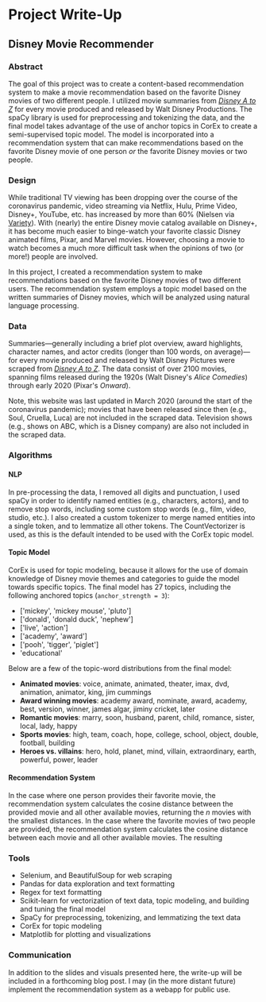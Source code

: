 # Project Write-Up
## Disney Movie Recommender


### Abstract

The goal of this project was to create a content-based recommendation system to make a movie recommendation based on the favorite Disney movies of two different people. I utilized movie summaries from [_Disney A to Z_](https://d23.com/disney-a-to-z/) for every movie produced and released by Walt Disney Productions. The spaCy library is used for preprocessing and tokenizing the data, and the final model takes advantage of the use of anchor topics in CorEx to create a semi-supervised topic model. The model is incorporated into a recommendation system that can make recommendations based on the favorite Disney movie of one person _or_ the favorite Disney movies or two people.


### Design

While traditional TV viewing has been dropping over the course of the coronavirus pandemic, video streaming via Netflix, Hulu, Prime Video, Disney+, YouTube, etc. has increased by more than 60% (Nielsen via [Variety](https://variety.com/2020/digital/news/coronavirus-quarantine-life-media-consumption-data-increase-1203535472/)). With (nearly) the entire Disney movie catalog available on Disney+, it has become much easier to binge-watch your favorite classic Disney animated films, Pixar, and Marvel movies. However, choosing a movie to watch becomes a much more difficult task when the opinions of two (or more!) people are involved.

In this project, I created a recommendation system to make recommendations based on the favorite Disney movies of two different users. The recommendation system employs a topic model based on the written summaries of Disney movies, which will be analyzed using natural language processing.

### Data

Summaries&mdash;generally including a brief plot overview, award highlights, character names, and actor credits (longer than 100 words, on average)&mdash;for every movie produced and released by Walt Disney Pictures were scraped from [_Disney A to Z_](https://d23.com/disney-a-to-z/). The data consist of over 2100 movies, spanning films released during the 1920s (Walt Disney's _Alice Comedies_) through early 2020 (Pixar's _Onward_).

Note, this website was last updated in March 2020 (around the start of the coronavirus pandemic); movies that have been released since then (e.g., Soul, Cruella, Luca) are not included in the scraped data. Television shows (e.g., shows on ABC, which is a Disney company) are also not included in the scraped data.


### Algorithms

#### NLP
In pre-processing the data, I removed all digits and punctuation, I used spaCy in order to identify named entities (e.g., characters, actors), and to remove stop words, including some custom stop words (e.g., film, video, studio, etc.). I also created a custom tokenizer to merge named entities into a single token, and to lemmatize all other tokens. The CountVectorizer is used, as this is the default intended to be used with the CorEx topic model.


#### Topic Model
CorEx is used for topic modeling, because it allows for the use of domain knowledge of Disney movie themes and categories to guide the model towards specific topics. The final model has 27 topics, including the following anchored topics (`anchor_strength = 3`):
- ['mickey', 'mickey mouse', 'pluto']
- ['donald', 'donald duck', 'nephew']
- ['live', 'action']
- ['academy', 'award']
- ['pooh', 'tigger', 'piglet']
- 'educational'

Below are a few of the topic-word distributions from the final model:
- **Animated movies**: voice, animate, animated, theater, imax, dvd, animation, animator, king, jim cummings
- **Award winning movies**: academy award, nominate, award, academy, best, version, winner, james algar, jiminy cricket, later
- **Romantic movies**: marry, soon, husband, parent, child, romance, sister, local, lady, happy
- **Sports movies**: high, team, coach, hope, college, school, object, double, football, building
- **Heroes vs. villains**: hero, hold, planet, mind, villain, extraordinary, earth, powerful, power, leader




#### Recommendation System



In the case where one person provides their favorite movie, the recommendation system calculates the cosine distance between the provided movie and all other available movies, returning the _n_ movies with the smallest distances. In the case where the favorite movies of two people are provided, the recommendation system calculates the cosine distance between each movie and all other available movies. The resulting



### Tools
- Selenium, and BeautifulSoup for web scraping
- Pandas for data exploration and text formatting
- Regex for text formatting
- Scikit-learn for vectorization of text data, topic modeling, and building and tuning the final model
- SpaCy for preprocessing, tokenizing, and lemmatizing the text data
- CorEx for topic modeling
- Matplotlib for plotting and visualizations

### Communication

In addition to the slides and visuals presented here, the write-up will be included in a forthcoming blog post. I may (in the more distant future) implement the recommendation system as a webapp for public use.

